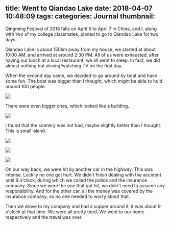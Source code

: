 title: Went to Qiandao Lake
date: 2018-04-07 10:48:09
tags:
categories: Journal
thumbnail:
---

Qingming Festival of 2018 falls on April 5 to April 7 in China, and I, along with two of my college classmates, planed to go to Qiandao Lake for two days.

Qiandao Lake is about 150km away from my house, we started at about 10:00 AM, and arrived at around 2:30 PM. All of us were exhausted, after having our lunch at a local restaurant, we all went to sleep. In fact, we did almost nothing but driving/watching TV on the first day.

When the second day came, we decided to go around by boat and have some fun. The boat was bigger than I thought, which might be able to hold around 100 people.

![](/images/IMG_20180406_084153.jpg)

There were even bigger ones, which looked like a building.

![](/images/IMG_20180406_123639.jpg)

I found that the scenery was not bad, maybe slightly better than I thought. This is small island.

![](/images/IMG_20180406_090110.jpg)

![](/images/IMG_20180406_094127.jpg)

![](/images/IMG_20180406_095808.jpg)

On our way back, we were hit by another car in the highway. This was intense. Luckily no one got hurt. We didn't finish dealing with the accident until 8 o'clock, during which we called the police and the insurance company. Since we were the one that got hit, we didn't need to assume any responsibility. And for the other car, all the money was covered by the insurance company, so no one needed to worry about that.

Then we drove to my company and had a supper around it, it was about 9 o'clock at that time. We were all pretty tired. We went to our home respectively and the travel was over.